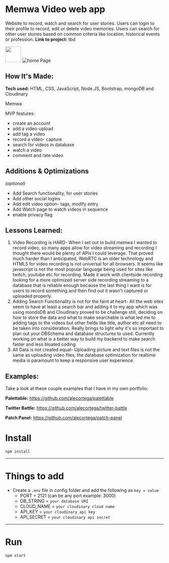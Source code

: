 # Memwa Video web app
Website to record, watch and search for user stories. Users can login to their profile to record, edit or delete video memories. Users can search for other user stories based on common criteria like location, historical events or profession.
**Link to project:** tbd

<img src='http://i.imgur.com/580vPI2.png' height='50'></a>
![home Page](https://ibb.co/bPc2QZD)

## How It's Made:

**Tech used:** HTML, CSS, JavaScript, Node.JS, Bootstrap, mongoDB and Cloudinary

Memwa 

MVP features: 
- create an account
- add a video-upload
- add tag a video
- record a video- capture
- search for videos in database
- watch a video
- comment and rate video

## Additions & Optimizations
*(optional)*
- Add Search functionality, for user stories
- Add other social logins
- Add edit video option- tags, modify entry
- Add Watch page to watch videos in sequence
- enable privacy flag

## Lessons Learned:

1. Video Recording is HARD- When I set out to build memwa I wanted to record video, so many apps allow for video streaming and recording I thought there would be plenty of APIs I could leverage. That proved much harder than I anticipated, WebRTC is an older technology and HTML5 for video recording is not universal for all browsers. It seems like javascript is not the most popular language being used for sites like twitch, youtube etc for recording. Made it work with clientside recording looking for a more optimized server side recording streaming to a database that is reliable enough because the last thing I want is for users to record something and then find out it wasn't captured or uploaded properly. 
2. Adding Search Functionality is not for the faint at heart- All the web sites seem to have at least a search bar and adding it to my app which was using mondoDB and Cloudinary proved to be challenge still, deciding on how to store the data and what to make searchable is what led me to adding tags to the videos but other fields like title, author etc all need to be taken into consideration. Really brings to light why it's so important to plan out your DBSchema and database structures to used. Currently working on what is a better way to build my backend to make search faster and less bloated coding. 
3. All Data is not created equal- Uploading picture and text files is not the same as uploading video files, the database optimization for realtime media is paramount to keep a responsive user experience. 

## Examples:
Take a look at these couple examples that I have in my own portfolio:

**Palettable:** https://github.com/alecortega/palettable

**Twitter Battle:** https://github.com/alecortega/twitter-battle

**Patch Panel:** https://github.com/alecortega/patch-panel
# Install

`npm install`

---

# Things to add

- Create a `.env` file in config folder and add the following as `key = value`
  - PORT = 2121 (can be any port example: 3000)
  - DB_STRING = `your database URI`
  - CLOUD_NAME = `your cloudinary cloud name`
  - API_KEY = `your cloudinary api key`
  - API_SECRET = `your cloudinary api secret`

---

# Run

`npm start`
